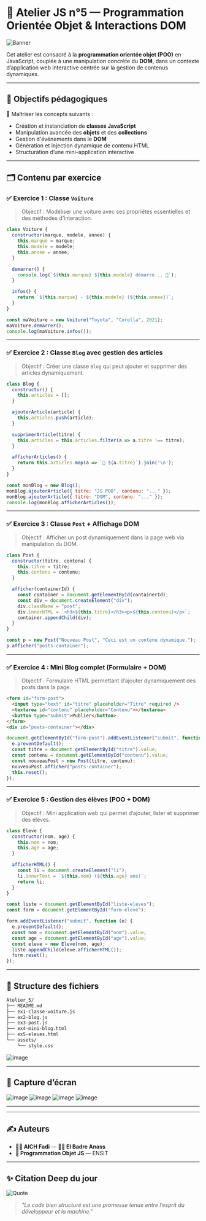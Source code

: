
# 🚀 Atelier JS n°5 — Programmation Orientée Objet & Interactions DOM

![Banner](https://capsule-render.vercel.app/api?type=waving&color=0:f46b45,100:eea849&height=200&section=header&text=Atelier%205%20JS&fontSize=40&fontAlign=center)

Cet atelier est consacré à la **programmation orientée objet (POO)** en JavaScript, couplée à une manipulation concrète du **DOM**, dans un contexte d’application web interactive centrée sur la gestion de contenus dynamiques.

---

## 🧠 Objectifs pédagogiques

🎯 Maîtriser les concepts suivants :

- Création et instanciation de **classes JavaScript**
- Manipulation avancée des **objets** et des **collections**
- Gestion d'événements dans le **DOM**
- Génération et injection dynamique de contenu HTML
- Structuration d’une mini-application interactive

---

## 🗂️ Contenu par exercice

### ✅ Exercice 1 : Classe `Voiture`

> Objectif : Modéliser une voiture avec ses propriétés essentielles et des méthodes d’interaction.

```js
class Voiture {
  constructor(marque, modele, annee) {
    this.marque = marque;
    this.modele = modele;
    this.annee = annee;
  }

  demarrer() {
    console.log(`${this.marque} ${this.modele} démarre... 🚗`);
  }

  infos() {
    return `${this.marque} - ${this.modele} (${this.annee})`;
  }
}

const maVoiture = new Voiture("Toyota", "Corolla", 2021);
maVoiture.demarrer();
console.log(maVoiture.infos());
```

---

### ✅ Exercice 2 : Classe `Blog` avec gestion des articles

> Objectif : Créer une classe `Blog` qui peut ajouter et supprimer des articles dynamiquement.

```js
class Blog {
  constructor() {
    this.articles = [];
  }

  ajouterArticle(article) {
    this.articles.push(article);
  }

  supprimerArticle(titre) {
    this.articles = this.articles.filter(a => a.titre !== titre);
  }

  afficherArticles() {
    return this.articles.map(a => `📝 ${a.titre}`).join('\n');
  }
}

const monBlog = new Blog();
monBlog.ajouterArticle({ titre: "JS POO", contenu: "..." });
monBlog.ajouterArticle({ titre: "DOM", contenu: "..." });
console.log(monBlog.afficherArticles());
```

---

### ✅ Exercice 3 : Classe `Post` + Affichage DOM

> Objectif : Afficher un post dynamiquement dans la page web via manipulation du DOM.

```js
class Post {
  constructor(titre, contenu) {
    this.titre = titre;
    this.contenu = contenu;
  }

  afficher(containerId) {
    const container = document.getElementById(containerId);
    const div = document.createElement("div");
    div.className = "post";
    div.innerHTML = `<h3>${this.titre}</h3><p>${this.contenu}</p>`;
    container.appendChild(div);
  }
}

const p = new Post("Nouveau Post", "Ceci est un contenu dynamique.");
p.afficher("posts-container");
```

---

### ✅ Exercice 4 : Mini Blog complet (Formulaire + DOM)

> Objectif : Formulaire HTML permettant d’ajouter dynamiquement des posts dans la page.

```html
<form id="form-post">
  <input type="text" id="titre" placeholder="Titre" required />
  <textarea id="contenu" placeholder="Contenu"></textarea>
  <button type="submit">Publier</button>
</form>
<div id="posts-container"></div>
```

```js
document.getElementById("form-post").addEventListener("submit", function (e) {
  e.preventDefault();
  const titre = document.getElementById("titre").value;
  const contenu = document.getElementById("contenu").value;
  const nouveauPost = new Post(titre, contenu);
  nouveauPost.afficher("posts-container");
  this.reset();
});
```

---

### ✅ Exercice 5 : Gestion des élèves (POO + DOM)

> Objectif : Mini application web qui permet d’ajouter, lister et supprimer des élèves.

```js
class Eleve {
  constructor(nom, age) {
    this.nom = nom;
    this.age = age;
  }

  afficherHTML() {
    const li = document.createElement("li");
    li.innerText = `${this.nom} (${this.age} ans)`;
    return li;
  }
}

const liste = document.getElementById("liste-eleves");
const form = document.getElementById("form-eleve");

form.addEventListener("submit", function (e) {
  e.preventDefault();
  const nom = document.getElementById("nom").value;
  const age = document.getElementById("age").value;
  const eleve = new Eleve(nom, age);
  liste.appendChild(eleve.afficherHTML());
  form.reset();
});
```

---

## 📁 Structure des fichiers

```bash
Atelier_5/
├── README.md
├── ex1-classe-voiture.js
├── ex2-blog.js
├── ex3-post.js
├── ex4-mini-blog.html
├── ex5-eleves.html
└── assets/
    └── style.css
```
![image](https://github.com/user-attachments/assets/c1460ad6-9c61-48fe-a1f3-6ca1537d12f0)


---

## 📸 Capture d’écran 
![image](https://github.com/user-attachments/assets/c0a8507c-d98c-4765-baf4-a76388fb24b5)
![image](https://github.com/user-attachments/assets/9a2aab18-bd59-4558-97a2-3c10868a1844)
![image](https://github.com/user-attachments/assets/e64cf768-eb80-4548-ba42-344a0d68662d)
![image](https://github.com/user-attachments/assets/49412c51-0453-4f3d-8a7f-3c810fd5f0bb)


---
---

## ✍️ Auteurs

- **👨‍💻 AICH Fadi** — **👨‍💻 El Badre Anass**
- **🤖 Programmation Objet JS** — ENSIT  

---

## ✨ Citation Deep du jour

![Quote](https://quotes-github-readme.vercel.app/api?type=horizontal&theme=tokyonight)

> *"Le code bien structuré est une promesse tenue entre l’esprit du développeur et la machine."*
